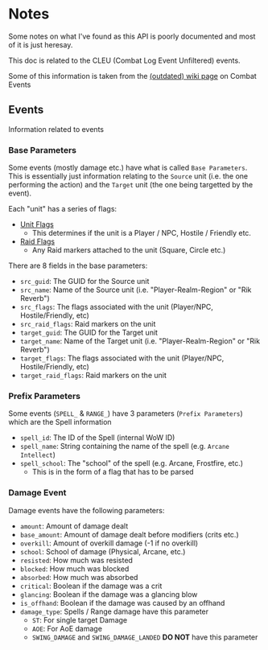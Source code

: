 # Notes

Some notes on what I've found as this API is poorly documented and most of it is just heresay.

This doc is related to the CLEU (Combat Log Event Unfiltered) events.

Some of this information is taken from the [(outdated) wiki page](https://warcraft.wiki.gg/wiki/COMBAT_LOG_EVENT) on Combat Events

## Events

Information related to events

### Base Parameters

Some events (mostly damage etc.) have what is called `Base Parameters`.
This is essentially just information relating to the `Source` unit (i.e. the one performing the action) and the `Target` unit (the one being targetted by the event).

Each "unit" has a series of flags:

* [Unit Flags](https://warcraft.wiki.gg/wiki/UnitFlag)
    * This determines if the unit is a Player / NPC, Hostile / Friendly etc.
* [Raid Flags](https://warcraft.wiki.gg/wiki/RaidFlag)
    * Any Raid markers attached to the unit (Square, Circle etc.)

There are 8 fields in the base parameters:

* `src_guid`: The GUID for the Source unit
* `src_name`: Name of the Source unit (i.e. "Player-Realm-Region" or "Rik Reverb")
* `src_flags`: The flags associated with the unit (Player/NPC, Hostile/Friendly, etc)
* `src_raid_flags`: Raid markers on the unit
* `target_guid`: The GUID for the Target unit
* `target_name`: Name of the Target unit (i.e. "Player-Realm-Region" or "Rik Reverb") 
* `target_flags`: The flags associated with the unit (Player/NPC, Hostile/Friendly, etc)
* `target_raid_flags`: Raid markers on the unit

### Prefix Parameters

Some events (`SPELL_` & `RANGE_`) have 3 parameters (`Prefix Parameters`) which are the Spell information

* `spell_id`: The ID of the Spell (internal WoW ID)
* `spell_name`: String containing the name of the spell (e.g. `Arcane Intellect`)
* `spell_school`: The "school" of the spell (e.g. Arcane, Frostfire, etc.)
    * This is in the form of a flag that has to be parsed

### Damage Event

Damage events have the following parameters:

* `amount`: Amount of damage dealt
* `base_amount`: Amount of damage dealt before modifiers (crits etc.)
* `overkill`: Amount of overkill damage (-1 if no overkill)
* `school`: School of damage (Physical, Arcane, etc.)
* `resisted`: How much was resisted
* `blocked`: How much was blocked
* `absorbed`: How much was absorbed
* `critical`: Boolean if the damage was a crit
* `glancing`: Boolean if the damage was a glancing blow
* `is_offhand`: Boolean if the damage was caused by an offhand
* `damage_type`: Spells / Range damage have this parameter
    * `ST`: For single target Damage
    * `AOE`: For AoE damage
    * `SWING_DAMAGE` and `SWING_DAMAGE_LANDED` **DO NOT** have this parameter
